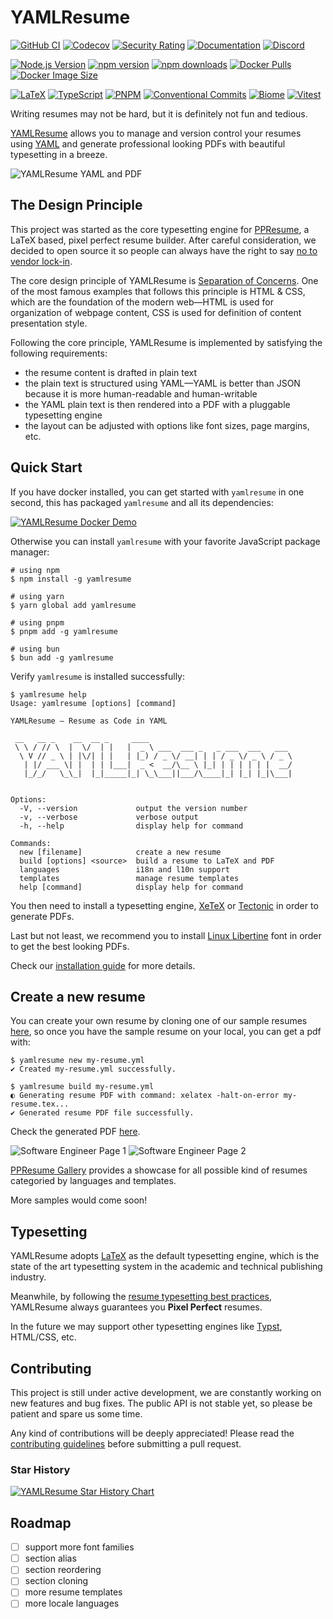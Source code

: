 # YAMLResume

<!-- Build, Quality & Docs -->
[![GitHub CI](https://github.com/yamlresume/yamlresume/workflows/test/badge.svg)](https://github.com/yamlresume/yamlresume/actions/workflows/test.yml)
[![Codecov](https://img.shields.io/codecov/c/github/yamlresume/yamlresume?style=flat-square&logo=codecov)](https://codecov.io/gh/yamlresume/yamlresume)
[![Security Rating](https://img.shields.io/badge/Security-A+-brightgreen?style=flat-square&logo=shield)](https://github.com/yamlresume/yamlresume/security)
[![Documentation](https://img.shields.io/badge/docs-yamlresume.dev-blue?style=flat-square&logo=gitbook)](https://yamlresume.dev)
[![Discord](https://img.shields.io/discord/1371488902023479336?style=flat-square&logo=discord&color=5865F2)](https://discord.gg/9SyT7mVV4K)

<!-- Package & Distribution -->
[![Node.js Version](https://img.shields.io/node/v/yamlresume.svg?style=flat-square&logo=node.js&color=339933)](https://nodejs.org/)
[![npm version](https://img.shields.io/npm/v/yamlresume.svg?style=flat-square&logo=npm)](https://www.npmjs.com/package/yamlresume)
[![npm downloads](https://img.shields.io/npm/dm/yamlresume.svg?style=flat-square&logo=npm&color=CB3837)](https://www.npmjs.com/package/yamlresume)
[![Docker Pulls](https://img.shields.io/docker/pulls/yamlresume/yamlresume.svg?style=flat-square&logo=docker)](https://hub.docker.com/r/yamlresume/yamlresume)
[![Docker Image Size](https://img.shields.io/docker/image-size/yamlresume/yamlresume/latest.svg?style=flat-square&logo=docker&color=2496ED)](https://hub.docker.com/r/yamlresume/yamlresume)

<!-- Technology Stack -->
[![LaTeX](https://img.shields.io/badge/LaTeX-Typesetting-008080?style=flat-square&logo=latex)](https://www.latex-project.org/)
[![TypeScript](https://img.shields.io/badge/TypeScript-5.0+-blue?style=flat-square&logo=typescript)](https://www.typescriptlang.org/)
[![PNPM](https://img.shields.io/badge/PNPM-Workspace-orange?style=flat-square&logo=pnpm)](https://pnpm.io/)
[![Conventional Commits](https://img.shields.io/badge/Conventional%20Commits-1.0.0-FE5196?style=flat-square&logo=conventionalcommits)](https://conventionalcommits.org)
[![Biome](https://img.shields.io/badge/Biome-Linted-60a5fa?style=flat-square&logo=biome)](https://biomejs.dev/)
[![Vitest](https://img.shields.io/badge/Vitest-Tested-6E9F18?style=flat-square&logo=vitest)](https://vitest.dev/)


Writing resumes may not be hard, but it is definitely not fun and tedious.

[YAMLResume](https://yamlresume.dev) allows you to manage and version control
your resumes using [YAML](https://yaml.org/) and generate professional looking
PDFs with beautiful typesetting in a breeze.

![YAMLResume YAML and PDF](./docs/static/images/yamlresume-yaml-and-pdf.webp)

## The Design Principle

This project was started as the core typesetting engine for
[PPResume](https://ppresume.com/?ref=yamlresume), a LaTeX based, pixel perfect
resume builder. After careful consideration, we decided to open source it so
people can always have the right to say [no to vendor
lock-in](https://blog.ppresume.com/posts/no-vendor-lock-in).

The core design principle of YAMLResume is [Separation of
Concerns](https://en.wikipedia.org/wiki/Separation_of_concerns). One of the most
famous examples that follows this principle is HTML & CSS, which are the
foundation of the modern web—HTML is used for organization of webpage content,
CSS is used for definition of content presentation style.

Following the core principle, YAMLResume is implemented by satisfying the
following requirements:

- the resume content is drafted in plain text
- the plain text is structured using YAML—YAML is better than JSON because it is
  more human-readable and human-writable
- the YAML plain text is then rendered into a PDF with a pluggable typesetting
  engine
- the layout can be adjusted with options like font sizes, page margins, etc.

## Quick Start

If you have docker installed, you can get started with `yamlresume` in one
second, this has packaged `yamlresume` and all its dependencies:

[![YAMLResume Docker Demo](https://asciinema.org/a/722057.svg)](https://asciinema.org/a/722057)

Otherwise you can install `yamlresume` with your favorite JavaScript package
manager:

```
# using npm
$ npm install -g yamlresume

# using yarn
$ yarn global add yamlresume

# using pnpm
$ pnpm add -g yamlresume

# using bun
$ bun add -g yamlresume
```

Verify `yamlresume` is installed successfully:

```
$ yamlresume help
Usage: yamlresume [options] [command]

YAMLResume — Resume as Code in YAML

 __   __ _    __  __ _     ____
 \ \ / // \  |  \/  | |   |  _ \ ___  ___ _   _ ___  ___   ___
  \ V // _ \ | |\/| | |   | |_) / _ \/ __| | | / _ \/ _ \ / _ \
   | |/ ___ \| |  | | |___|  _ <  __/\__ \ |_| | | | | | |  __/
   |_/_/   \_\_|  |_|_____|_| \_\___||___/\____|_| |_| |_|\___|


Options:
  -V, --version             output the version number
  -v, --verbose             verbose output
  -h, --help                display help for command

Commands:
  new [filename]            create a new resume
  build [options] <source>  build a resume to LaTeX and PDF
  languages                 i18n and l10n support
  templates                 manage resume templates
  help [command]            display help for command
```

You then need to install a typesetting engine,
[XeTeX](http://yamlresume.dev/docs/getting-started#xetex) or
[Tectonic](http://yamlresume.dev/docs/getting-started#xetex) in order to
generate PDFs.

Last but not least, we recommend you to install [Linux
Libertine](http://yamlresume.dev/docs/getting-started#linux-libertine) font in
order to get the best looking PDFs.

Check our [installation guide](http://yamlresume.dev/docs/installation) for more
details.

## Create a new resume

You can create your own resume by cloning one of our sample resumes
[here](./packages/cli/resources/software-engineer.yml), so once you have the
sample resume on your local, you can get a pdf with:

```
$ yamlresume new my-resume.yml
✔ Created my-resume.yml successfully.

$ yamlresume build my-resume.yml
◐ Generating resume PDF with command: xelatex -halt-on-error my-resume.tex...
✔ Generated resume PDF file successfully.
```

Check the generated PDF [here](./docs/static/images/resume.pdf).

![Software Engineer Page 1](./docs/static/images/resume-1.webp)
![Software Engineer Page 2](./docs/static/images/resume-2.webp)

[PPResume Gallery](https://ppresume.com/gallery/?ref=yamlresume) provides a
showcase for all possible kind of resumes categoried by languages and templates.

More samples would come soon!

## Typesetting

YAMLResume adopts [LaTeX](https://www.latex-project.org/) as the default
typesetting engine, which is the state of the art typesetting system in the
academic and technical publishing industry.

Meanwhile, by following the [resume typesetting best
practices](https://docs.ppresume.com/guide?ref=yamlresume), YAMLResume always
guarantees you **Pixel Perfect** resumes.

In the future we may support other typesetting engines like
[Typst](https://github.com/typst/typst), HTML/CSS, etc.

## Contributing

This project is still under active development, we are constantly working on
new features and bug fixes. The public API is not stable yet, so please be
patient and spare us some time.

Any kind of contributions will be deeply appreciated! Please read the
[contributing guidelines](./CONTRIBUTING.md) before submitting a pull request.

### Star History

[![YAMLResume Star History Chart](https://api.star-history.com/svg?repos=yamlresume/yamlresume&type=Date)](https://www.star-history.com/#yamlresume/yamlresume&Date)

## Roadmap

- [ ] support more font families
- [ ] section alias
- [ ] section reordering
- [ ] section cloning
- [ ] more resume templates
- [ ] more locale languages
